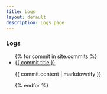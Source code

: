 ```yaml
---
title: Logs
layout: default
description: Logs page
---
```


### Logs
<div class="post-list">
<ul>
  {% for commit in site.commits %}
    <li>
      <a href="{{ commit.url | prepend: site.baseurl }}">{{ commit.title }}</a>
      <p>{{ commit.content | markdownify }}</p>
    </li>
  {% endfor %}
</ul>
</div>
